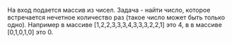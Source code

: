 На вход подается массив из чисел. Задача - найти число, которое встречается нечетное количество раз (такое число может быть только одно).
Например в массиве [1,2,2,3,3,3,4,3,3,3,2,2,1] это 4,
в в массиве [0,1,0,1,0] это 0.
